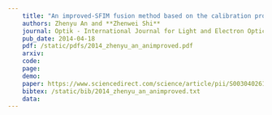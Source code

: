 ```yaml
---
    title: "An improved-SFIM fusion method based on the calibration process"
    authors: Zhenyu An and **Zhenwei Shi**
    journal: Optik - International Journal for Light and Electron Optics
    pub_date: 2014-04-18
    pdf: /static/pdfs/2014_zhenyu_an_animproved.pdf
    arxiv: 
    code: 
    page: 
    demo: 
    paper: https://www.sciencedirect.com/science/article/pii/S0030402614002927
    bibtex: /static/bib/2014_zhenyu_an_animproved.txt
    data:
---
```

    